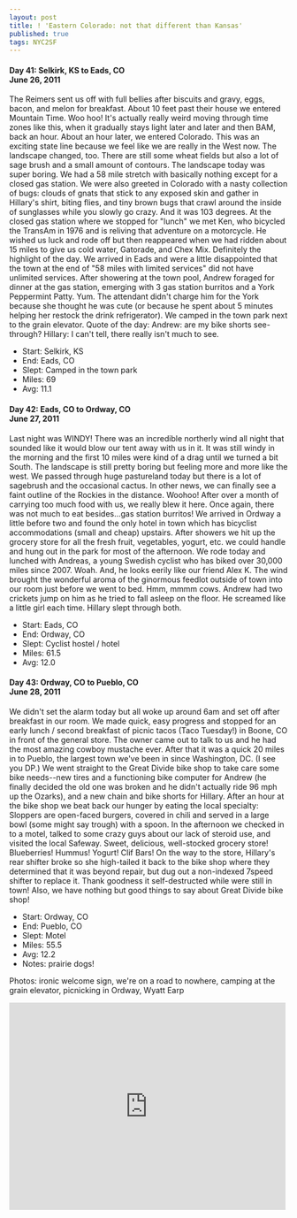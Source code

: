 ```yaml
---
layout: post
title: ! 'Eastern Colorado: not that different than Kansas'
published: true
tags: NYC2SF
---
```

#### Day 41: Selkirk, KS to Eads, CO<br/>June 26, 2011

The Reimers sent us off with full bellies after biscuits and gravy, eggs,
bacon, and melon for breakfast. About 10 feet past their house we entered
Mountain Time. Woo hoo! It's actually really weird moving through time zones
like this, when it gradually stays light later and later and then BAM, back an
hour.  About an hour later, we entered Colorado. This was an exciting state
line because we feel like we are really in the West now. The landscape changed,
too. There are still some wheat fields but also a lot of sage brush and a small
amount of contours. The landscape today was super boring. We had a 58 mile
stretch with basically nothing except for a closed gas station. We were also
greeted in Colorado with a nasty collection of bugs: clouds of gnats that stick
to any exposed skin and gather in Hillary's shirt, biting flies, and tiny brown
bugs that crawl around the inside of sunglasses while you slowly go crazy. And
it was 103 degrees.  At the closed gas station where we stopped for "lunch" we
met Ken, who bicycled the TransAm in 1976 and is reliving that adventure on a
motorcycle. He wished us luck and rode off but then reappeared when we had
ridden about 15 miles to give us cold water, Gatorade, and Chex Mix. Definitely
the highlight of the day.  We arrived in Eads and were a little disappointed
that the town at the end of "58 miles with limited services" did not have
unlimited services. After showering at the town pool, Andrew foraged for dinner
at the gas station, emerging with 3 gas station burritos and a York Peppermint
Patty. Yum. The attendant didn't charge him for the York because she thought he
was cute (or because he spent about 5 minutes helping her restock the drink
refrigerator). We camped in the town park next to the grain elevator.  Quote of
the day: Andrew: are my bike shorts see-through? Hillary: I can't tell, there
really isn't much to see.

* Start: Selkirk, KS
* End: Eads, CO
* Slept: Camped in the town park
* Miles: 69
* Avg: 11.1


#### Day 42: Eads, CO to Ordway, CO<br/>June 27, 2011

Last night was WINDY! There was an incredible northerly wind all night that
sounded like it would blow our tent away with us in it. It was still windy in
the morning and the first 10 miles were kind of a drag until we turned a bit
South. The landscape is still pretty boring but feeling more and more like the
west. We passed through huge pastureland today but there is a lot of sagebrush
and the occasional cactus. In other news, we can finally see a faint outline of
the Rockies in the distance. Woohoo!  After over a month of carrying too much
food with us, we really blew it here. Once again, there was not much to eat
besides...gas station burritos!  We arrived in Ordway a little before two and
found the only hotel in town which has bicyclist accommodations (small and
cheap) upstairs. After showers we hit up the grocery store for all the fresh
fruit, vegetables, yogurt, etc. we could handle and hung out in the park for
most of the afternoon.  We rode today and lunched with Andreas, a young Swedish
cyclist who has biked over 30,000 miles since 2007. Woah. And, he looks eerily
like our friend Alex K.  The wind brought the wonderful aroma of the ginormous
feedlot outside of town into our room just before we went to bed. Hmm, mmmm
cows. Andrew had two crickets jump on him as he tried to fall asleep on the
floor. He screamed like a little girl each time. Hillary slept through both.

* Start: Eads, CO
* End: Ordway, CO
* Slept: Cyclist hostel / hotel
* Miles: 61.5
* Avg: 12.0


#### Day 43: Ordway, CO to Pueblo, CO<br/>June 28, 2011

We didn't set the alarm today but all woke up around 6am and set off after
breakfast in our room. We made quick, easy progress and stopped for an early
lunch / second breakfast of picnic tacos (Taco Tuesday!) in Boone, CO in front
of the general store. The owner came out to talk to us and he had the most
amazing cowboy mustache ever.  After that it was a quick 20 miles in to Pueblo,
the largest town we've been in since Washington, DC. (I see you DP.) We went
straight to the Great Divide bike shop to take care some bike needs--new tires
and a functioning bike computer for Andrew (he finally decided the old one was
broken and he didn't actually ride 96 mph up the Ozarks), and a new chain and
bike shorts for Hillary.  After an hour at the bike shop we beat back our
hunger by eating the local specialty: Sloppers are open-faced burgers, covered
in chili and served in a large bowl (some might say trough) with a spoon. In
the afternoon we checked in to a motel, talked to some crazy guys about our
lack of steroid use, and visited the local Safeway. Sweet, delicious,
well-stocked grocery store! Blueberries! Hummus! Yogurt! Clif Bars!  On the way
to the store, Hillary's rear shifter broke so she high-tailed it back to the
bike shop where they determined that it was beyond repair, but dug out a
non-indexed 7speed shifter to replace it. Thank goodness it self-destructed
while were still in town! Also, we have nothing but good things to say about
Great Divide bike shop!

* Start: Ordway, CO
* End: Pueblo, CO
* Slept: Motel
* Miles: 55.5
* Avg: 12.2
* Notes: prairie dogs!

Photos: ironic welcome sign, we're on a road to nowhere, camping at the grain elevator, picnicking in Ordway, Wyatt Earp

<iframe src="https://www.flickr.com/photos/123683527@N06/13945350874/in/set-72157644168371225/player/" width="500" height="375" frameborder="0" allowfullscreen webkitallowfullscreen mozallowfullscreen oallowfullscreen msallowfullscreen></iframe>
